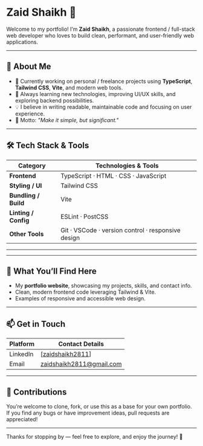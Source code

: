 # Zaid Shaikh 👋

Welcome to my portfolio! I’m **Zaid Shaikh**, a passionate frontend / full-stack web developer who loves to build clean, performant, and user-friendly web applications.

---

## 🚀 About Me

- 🔭 Currently working on personal / freelance projects using **TypeScript**, **Tailwind CSS**, **Vite**, and modern web tools.  
- 🌱 Always learning new technologies, improving UI/UX skills, and exploring backend possibilities.  
- 💡 I believe in writing readable, maintainable code and focusing on user experience.  
- 🎯 Motto: *"Make it simple, but significant."*

---

## 🛠️ Tech Stack & Tools

| Category              | Technologies & Tools                                              |
|------------------------|-------------------------------------------------------------------|
| **Frontend**           | TypeScript · HTML · CSS · JavaScript                             |
| **Styling / UI**       | Tailwind CSS                                                     |
| **Bundling / Build**   | Vite                                                             |
| **Linting / Config**   | ESLint · PostCSS                                                 |
| **Other Tools**        | Git · VSCode · version control · responsive design               |

---

---

## 🌟 What You’ll Find Here

- My **portfolio website**, showcasing my projects, skills, and contact info.  
- Clean, modern frontend code leveraging Tailwind & Vite.  
- Examples of responsive and accessible web design.  

---

## 📫 Get in Touch

| Platform        | Contact Details                                                 |
|------------------|----------------------------------------------------------------|
| LinkedIn         | [[zaidshaikh2811](https://www.linkedin.com/in/zaidshaikh2811/)]|
| Email            | zaidshaikh2811@gmail.com                                       |

---

## 📄  Contributions
You’re welcome to clone, fork, or use this as a base for your own portfolio. If you find any bugs or have improvement ideas, pull requests are appreciated!

---

Thanks for stopping by — feel free to explore, and enjoy the journey! 🙌

